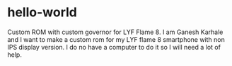 # hello-world
Custom ROM with custom governor for LYF Flame 8.
I am Ganesh Karhale and I want to make a custom rom for my LYF flame 8 smartphone with non IPS display version.
I do no have a computer to do it so I will need a lot of help.
